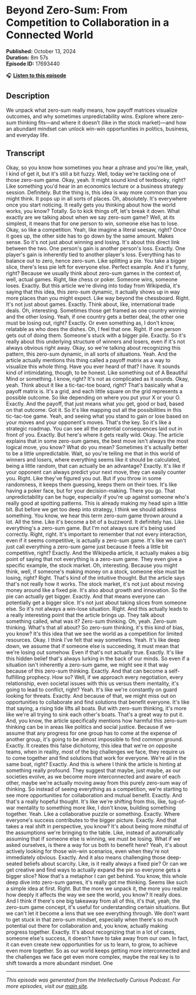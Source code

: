 # Beyond Zero-Sum: From Competition to Collaboration in a Connected World

**Published:** October 13, 2024  
**Duration:** 8m 57s  
**Episode ID:** 17693440

🎧 **[Listen to this episode](https://intellectuallycurious.buzzsprout.com/2529712/episodes/17693440-beyond-zero-sum-from-competition-to-collaboration-in-a-connected-world)**

## Description

We unpack what zero-sum really means, how payoff matrices visualize outcomes, and why sometimes unpredictability wins. Explore where zero-sum thinking fits—and where it doesn’t (like in the stock market)—and how an abundant mindset can unlock win-win opportunities in politics, business, and everyday life.

## Transcript

Okay, so you know how sometimes you hear a phrase and you're like, yeah, I kind of get it, but it's still a bit fuzzy. Well, today we're tackling one of those zero-sum game. Okay, yeah. It might sound kind of textbooky, right? Like something you'd hear in an economics lecture or a business strategy session. Definitely. But the thing is, this idea is way more common than you might think. It pops up in all sorts of places. Oh, absolutely. It's everywhere once you start noticing. It really gets you thinking about how the world works, you know? Totally. So to kick things off, let's break it down. What exactly are we talking about when we say zero-sum game? Well, at its simplest, it means that for one person to win, someone else has to lose. Okay, so like a competition. Yeah, like imagine a literal seesaw, right? Once it goes up, the other side has to go down by the same amount. Makes sense. So it's not just about winning and losing. It's about this direct link between the two. One person's gain is another person's loss. Exactly. One player's gain is inherently tied to another player's loss. Everything has to balance out to zero, hence zero-sum. Like splitting a pie. You take a bigger slice, there's less pie left for everyone else. Perfect example. And it's funny, right? Because we usually think about zero-sum games in the context of, well, actual games. Right, like chess or poker. Someone wins, someone loses. Exactly. But this article we're diving into today from Wikipedia, it's saying that this idea, this zero-sum dynamic, it actually shows up in way more places than you might expect. Like way beyond the chessboard. Right. It's not just about games. Exactly. Think about, like, international trade deals. Oh, interesting. Sometimes those get framed as one country winning and the other losing. Yeah, if one country gets a better deal, the other one must be losing out, right? Exactly. Or even something as, I don't know, relatable as who does the dishes. Oh, I feel that one. Right. If one person gets out of doing them. Someone's stuck with a bigger pile. Exactly. So it's really about this underlying structure of winners and losers, even if it's not always obvious right away. Okay, so we're talking about recognizing this pattern, this zero-sum dynamic, in all sorts of situations. Yeah. And the article actually mentions this thing called a payoff matrix as a way to visualize this whole thing. Have you ever heard of that? I have. It sounds kind of intimidating, though, to be honest. Like something out of A Beautiful Mind or something. I know, right? It's not as complicated as it sounds. Okay, yeah. Think about it like a tic-tac-toe board, right? That's basically what a payoff matrix is. It's a grid, and each little square on the grid represents a possible outcome. So like depending on where you put your X or your O. Exactly. And the payoff, that just means what you get, good or bad, based on that outcome. Got it. So it's like mapping out all the possibilities in this tic-tac-toe game. Yeah, and seeing what you stand to gain or lose based on your moves and your opponent's moves. That's the key. So it's like a strategic roadmap. You can see all the potential consequences laid out in front of you. Exactly. But here's where it gets really wild. Okay. The article explains that in some zero-sum games, the best move isn't always the most logical move, you know? What do you mean? Sometimes it's actually better to be a little unpredictable. Wait, so you're telling me that in this world of winners and losers, where everything seems like it should be calculated, being a little random, that can actually be an advantage? Exactly. It's like if your opponent can always predict your next move, they can easily counter you. Right. Like they've figured you out. But if you throw in some randomness, it keeps them guessing, keeps them on their toes. It's like having a poker face, but for your decision-making. There you go. That unpredictability can be huge, especially if you're up against someone who's really good at spotting patterns. This is already making my head spin a little bit. But before we get too deep into strategy, I think we should address something. You know, we hear this term zero-sum game thrown around a lot. All the time. Like it's become a bit of a buzzword. It definitely has. Like everything's a zero-sum game. But I'm not always sure it's being used correctly. Right, right. It's important to remember that not every interaction, even if it seems competitive, is actually a zero-sum game. It's like we can't just call everything a zero-sum game just because it feels a little bit competitive, right? Exactly. And the Wikipedia article, it actually makes a big point of saying that not everything is a zero-sum game. They even give a specific example, the stock market. Oh, interesting. Because you might think, well, if someone's making money on a stock, someone else must be losing, right? Right. That's kind of the intuitive thought. But the article says that's not really how it works. The stock market, it's not just about moving money around like a fixed pie. It's also about growth and innovation. So the pie can actually get bigger. Exactly. And that means everyone can potentially get a bigger slice. It's not just about taking slices from someone else. So it's not always a win-lose situation. Right. And this actually leads to a really interesting point that the article brings up. They talk about something called, what was it? Zero-sum thinking. Oh, yeah. Zero-sum thinking. What's that all about? So zero-sum thinking, it's this kind of bias, you know? It's this idea that we see the world as a competition for limited resources. Okay. I think I've felt that way sometimes. Yeah. It's like deep down, we assume that if someone else is succeeding, it must mean that we're losing out somehow. Even if that's not actually true. Exactly. It's like this hidden belief that's always lurking in the back of our minds. So even if a situation isn't inherently a zero-sum game, we might see it that way because of this zero-sum thinking. Exactly. And that can become a self-fulfilling prophecy. How so? Well, if we approach every negotiation, every relationship, even societal issues with this us versus them mentality, it's going to lead to conflict, right? Yeah. It's like we're constantly on guard looking for threats. Exactly. And because of that, we might miss out on opportunities to collaborate and find solutions that benefit everyone. It's like that saying, a rising tide lifts all boats. But with zero-sum thinking, it's more like we're all trying to sink each other's boats. That's a great way to put it. And, you know, the article specifically mentions how harmful this zero-sum thinking can be in areas like politics and social justice. Because if we assume that any progress for one group has to come at the expense of another group, it's going to be almost impossible to find common ground. Exactly. It creates this false dichotomy, this idea that we're on opposite teams, when in reality, most of the big challenges we face, they require us to come together and find solutions that work for everyone. We're all in the same boat, right? Exactly. And this is where I think the article is hinting at something really profound. They suggest that maybe, just maybe, as our societies evolve, as we become more interconnected and aware of each other, maybe we're actually moving away from this purely zero-sum way of thinking. So instead of seeing everything as a competition, we're starting to see more opportunities for collaboration and mutual benefit. Exactly. And that's a really hopeful thought. It's like we're shifting from this, like, tug-of-war mentality to something more like, I don't know, building something together. Yeah. Like a collaborative puzzle or something. Exactly. Where everyone's success contributes to the bigger picture. Exactly. And that takes a real shift in perspective, you know? It's about being more mindful of the assumptions we're bringing to the table. Like, instead of automatically assuming that if someone else is winning, we must be losing. What if we asked ourselves, is there a way for us both to benefit here? Yeah, it's about actively looking for those win-win scenarios, even when they're not immediately obvious. Exactly. And it also means challenging those deep-seated beliefs about scarcity. Like, is it really always a fixed pie? Or can we get creative and find ways to actually expand the pie so everyone gets a bigger slice? Now that's a metaphor I can get behind. You know, this whole deep dive into zero-sum games, it's really got me thinking. Seems like such a simple idea at first. Right. But the more we unpack it, the more you realize how deeply it affects the way we see the world, you know? It really does. And I think if there's one big takeaway from all of this, it's that, yeah, the zero-sum game concept, it's useful for understanding certain situations. But we can't let it become a lens that we see everything through. We don't want to get stuck in that zero-sum mindset, especially when there's so much potential out there for collaboration and, you know, actually making progress together. Exactly. It's about recognizing that in a lot of cases, someone else's success, it doesn't have to take away from our own. In fact, it can even create new opportunities for us to learn, to grow, to achieve even more together. So as our world keeps getting more interconnected and the challenges we face get even more complex, maybe the real key is to shift towards a more abundant mindset. One

---
*This episode was generated from the Intellectually Curious Podcast. For more episodes, visit our [main site](https://intellectuallycurious.buzzsprout.com).*
